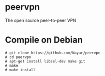 # peervpn
The open source peer-to-peer VPN

# Compile on Debian

```
# git clone https://github.com/Nayar/peervpn
# cd peervpn
# apt-get install libssl-dev make git
# make
# make install
```
